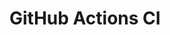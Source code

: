 # GitHub Actions CI



























































































































































































































































































































































































































































































































































































































































































































































































































































































































































































































































































































































































































































































































































































































































































































































